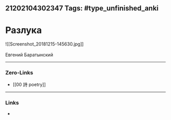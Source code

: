 21202104302347
Tags: #type_unfinished_anki 
---
# Разлука

![[Screenshot_20181215-145630.jpg]]<br><br>Евгений Баратынский

---
### Zero-Links
- [[00 詩 poetry]]
---
### Links
-